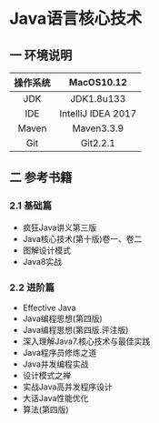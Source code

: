 # Java语言核心技术

## 一 环境说明

| 操作系统 | MacOS10.12 |
| :-: | :-: |
| JDK | JDK1.8u133 |
| IDE | IntelliJ IDEA 2017 |
| Maven | Maven3.3.9 |
| Git | Git2.2.1 |

## 二 参考书籍

### 2.1 基础篇
- 疯狂Java讲义第三版
- Java核心技术(第十版)卷一、卷二
- 图解设计模式
- Java8实战
### 2.2 进阶篇
- Effective Java
- Java编程思想(第四版)
- Java编程思想(第四版.评注版)
- 深入理解Java7.核心技术与最佳实践
- Java程序员修炼之道
- Java并发编程实战
- 设计模式之禅
- 实战Java高并发程序设计
- 大话Java性能优化
- 算法(第四版)

